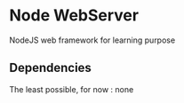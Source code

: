 Node WebServer
===

NodeJS web framework for learning purpose


Dependencies
---

The least possible, for now : none
